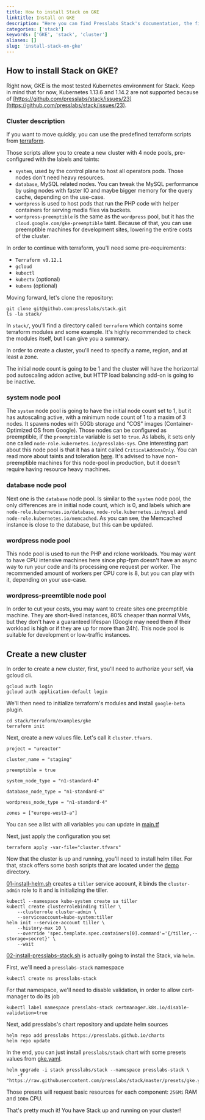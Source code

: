 ```yaml
---
title: How to install Stack on GKE
linktitle: Install on GKE
description: "Here you can find Presslabs Stack's documentation, the first open-source serverless hosting platform that bridges two major technologies: WordPress and Kubernetes."
categories: ['stack']
keywords: ['GKE', 'stack', 'cluster']
aliases: []
slug: 'install-stack-on-gke'
---
```


## How to install Stack on GKE?

Right now, GKE is the most tested Kubernetes environment for Stack. Keep in mind that for now, Kubernetes 1.13.6 and 1.14.2 are not supported because of [https://github.com/presslabs/stack/issues/23](https://github.com/presslabs/stack/issues/23).

### Cluster description

If you want to move quickly, you can use the predefined terraform scripts from [terraform](https://github.com/presslabs/stack/tree/master/terraform/examples/gke).

Those scripts allow you to create a new cluster with 4 node pools, pre-configured with the labels and taints:

- `system`, used by the control plane to host all operators pods. Those nodes don't need heavy resources.
- `database`, MySQL related nodes. You can tweak the MySQL performance by using nodes with faster IO and maybe bigger memory for the query cache, depending on the use-case.
- `wordpress` is used to host pods that run the PHP code with helper containers for serving media files via buckets.
- `wordpress-preemptible` is the same as the `wordpress` pool, but it has the `cloud.google.com/gke-preemptible` taint. Because of that, you can use preemptible machines for development sites, lowering the entire costs of the cluster.

In order to continue with terraform, you'll need some pre-requirements:

- `Terraform v0.12.1`
- `gcloud`
- `kubectl`
- `kubectx` (optional)
- `kubens` (optional)

Moving forward, let's clone the repository:

``` shell
git clone git@github.com:presslabs/stack.git
ls -la stack/
```

In `stack/`, you'll find a directory called `terraform` which contains some terraform modules and some example. It's highly recommended to check the modules itself, but I can give you a summary.

In order to create a cluster, you'll need to specify a name, region, and at least a zone.

The initial node count is going to be 1 and the cluster will have the horizontal pod autoscaling addon active, but HTTP load balancing add-on is going to be inactive.

### system node pool

The `system` node pool is going to have the initial node count set to 1, but it has autoscaling active, with a minimum node count of 1 to a maxim of 3 nodes. It spawns nodes with 50Gb storage and "COS" images (Container-Optimized OS from Google). Those nodes can be configured as preemptible, if the `preemptible` variable is set to `true`. As labels, it sets only one called `node-role.kubernetes.io/presslabs-sys`. One interesting part about this node pool is that it has a taint called `CriticalAddonsOnly`. You can read more about taints and toleration [here](https://cloud.google.com/kubernetes-engine/docs/how-to/node-taints). It's advised to have non-preemptible machines for this node-pool in production, but it doesn't require having resource heavy machines.

### database node pool

Next one is the `database` node pool. Is similar to the `system` node pool, the only differences are in initial node count, which is 0, and labels which are `node-role.kubernetes.io/database`, `node-role.kubernetes.io/mysql` and `node-role.kubernetes.io/memcached`. As you can see, the Memcached instance is close to the database, but this can be updated.

### wordpress node pool

This node pool is used to run the PHP and rclone workloads. You may want to have CPU intensive machines here since php-fpm doesn't have an async way to run your code and its processing one request per worker. The recommended amount of workers per CPU core is 8, but you can play with it, depending on your use-case.

### wordpress-preemtible node pool

In order to cut your costs, you may want to create sites one preemptible machine. They are short-lived instances, 80% cheaper than normal VMs, but they don't have a guaranteed lifespan (Google may need them if their workload is high or if they are up for more than 24h). This node pool is suitable for development or low-traffic instances.

## Create a new cluster

In order to create a new cluster, first, you'll need to authorize your self, via gcloud cli.

``` shell
gcloud auth login
gcloud auth application-default login
```

We'll then need to initialize terraform's modules and install `google-beta` plugin.

``` shell
cd stack/terraform/examples/gke
terraform init
```

Next, create a new values file. Let's call it `cluster.tfvars`.

``` shell
project = "ureactor"

cluster_name = "staging"

preemptible = true

system_node_type = "n1-standard-4"

database_node_type = "n1-standard-4"

wordpress_node_type = "n1-standard-4"

zones = ["europe-west3-a"]
```

You can see a list with all variables you can update in [main.tf](https://github.com/presslabs/stack/blob/master/terraform/examples/gke/main.tf)

Next, just apply the configuration you set

``` shell
terraform apply -var-file="cluster.tfvars"
```

Now that the cluster is up and running, you'll need to install helm tiller. For that, stack offers some bash scripts that are located under the [demo](https://github.com/presslabs/stack/tree/master/demo) directory.

[01-install-helm.sh](https://github.com/presslabs/stack/blob/master/demo/01-install-helm.sh) creates a `tiller` service account, it binds the `cluster-admin` role to it and is initializing the tiller.

``` shell
kubectl --namespace kube-system create sa tiller
kubectl create clusterrolebinding tiller \
    --clusterrole cluster-admin \
    --serviceaccount=kube-system:tiller
helm init --service-account tiller \
    --history-max 10 \
    --override 'spec.template.spec.containers[0].command'='{/tiller,--storage=secret}' \
    --wait
```

[02-install-presslabs-stack.sh](https://github.com/presslabs/stack/blob/master/demo/02-install-presslabs-stack.sh) is actually going to install the Stack, via `helm`.

First, we'll need a `presslabs-stack` namespace

``` shell
kubectl create ns presslabs-stack
```

For that namespace, we'll need to disable validation, in order to allow cert-manager to do its job

``` shell
kubectl label namespace presslabs-stack certmanager.k8s.io/disable-validation=true
```

Next, add presslabs's chart repository and update helm sources

``` shell
helm repo add presslabs https://presslabs.github.io/charts
helm repo update
```

In the end, you can just install `presslabs/stack` chart with some presets values from [gke.yaml](https://github.com/presslabs/stack/blob/master/presets/gke.yaml).

``` shell
helm upgrade -i stack presslabs/stack --namespace presslabs-stack \
    -f "https://raw.githubusercontent.com/presslabs/stack/master/presets/gke.yaml"
```

Those presets will request basic resources for each component: `256Mi` RAM and `100m` CPU.

That's pretty much it! You have Stack up and running on your cluster!
